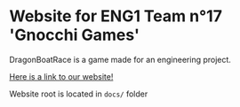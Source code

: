 # Website for ENG1 Team n°17 'Gnocchi Games'

DragonBoatRace is a game made for an engineering project.

[Here is a link to our website!](https://frinksy.github.io/dragon-boat-race-17/)

Website root is located in `docs/` folder
